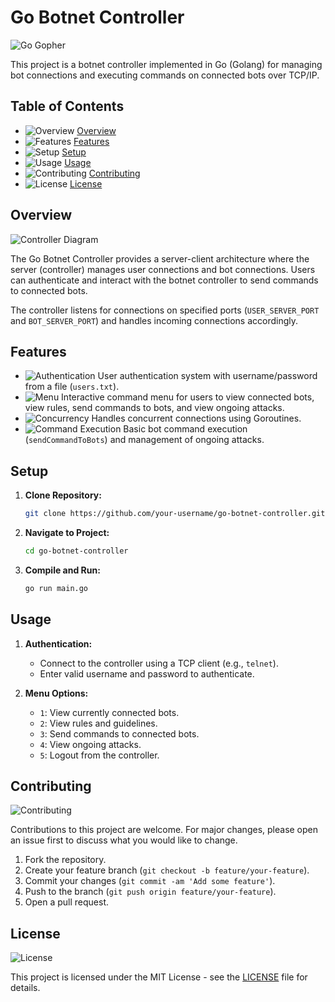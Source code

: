 # Go Botnet Controller

![Go Gopher](https://golang.org/doc/gopher/doc.png)

This project is a botnet controller implemented in Go (Golang) for managing bot connections and executing commands on connected bots over TCP/IP.

## Table of Contents

- ![Overview](https://example.com/overview.png) [Overview](#overview)
- ![Features](https://example.com/features.png) [Features](#features)
- ![Setup](https://example.com/setup.png) [Setup](#setup)
- ![Usage](https://example.com/usage.png) [Usage](#usage)
- ![Contributing](https://example.com/contributing.png) [Contributing](#contributing)
- ![License](https://example.com/license.png) [License](#license)

## Overview

![Controller Diagram](https://example.com/controller-diagram.png)

The Go Botnet Controller provides a server-client architecture where the server (controller) manages user connections and bot connections. Users can authenticate and interact with the botnet controller to send commands to connected bots.

The controller listens for connections on specified ports (`USER_SERVER_PORT` and `BOT_SERVER_PORT`) and handles incoming connections accordingly.

## Features

- ![Authentication](https://example.com/authentication.png) User authentication system with username/password from a file (`users.txt`).
- ![Menu](https://example.com/menu.png) Interactive command menu for users to view connected bots, view rules, send commands to bots, and view ongoing attacks.
- ![Concurrency](https://example.com/concurrency.png) Handles concurrent connections using Goroutines.
- ![Command Execution](https://example.com/command-execution.png) Basic bot command execution (`sendCommandToBots`) and management of ongoing attacks.

## Setup

1. **Clone Repository:**

   ```bash
   git clone https://github.com/your-username/go-botnet-controller.git
   ```

2. **Navigate to Project:**

   ```bash
   cd go-botnet-controller
   ```

3. **Compile and Run:**

   ```bash
   go run main.go
   ```

## Usage

1. **Authentication:**

   - Connect to the controller using a TCP client (e.g., `telnet`).
   - Enter valid username and password to authenticate.

2. **Menu Options:**

   - `1`: View currently connected bots.
   - `2`: View rules and guidelines.
   - `3`: Send commands to connected bots.
   - `4`: View ongoing attacks.
   - `5`: Logout from the controller.

## Contributing

![Contributing](https://example.com/contributing-image.png)

Contributions to this project are welcome. For major changes, please open an issue first to discuss what you would like to change.

1. Fork the repository.
2. Create your feature branch (`git checkout -b feature/your-feature`).
3. Commit your changes (`git commit -am 'Add some feature'`).
4. Push to the branch (`git push origin feature/your-feature`).
5. Open a pull request.

## License

![License](https://example.com/license-image.png)

This project is licensed under the MIT License - see the [LICENSE](LICENSE) file for details.
